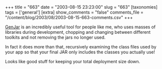 +++
title = "663"
date = "2003-08-15 23:23:00"
slug = "663"
[taxonomies]
tags = ['general']
[extra]
show_comments = "false"
comments_file = "/content/blog/2003/08/2003-08-15-663-comments.csv"
+++

[GenJar](http://genjar.sourceforge.net/) is an incredibly useful tool for people like me, who uses masses of libraries during development, chopping and changing between different toolkits and not removing the jars no longer used.

In fact it does more than that, recursively examining the class files used by your app so that your final JAR only includes the classes you actually use!

Looks like good stuff for keeping your total deployment size down.
